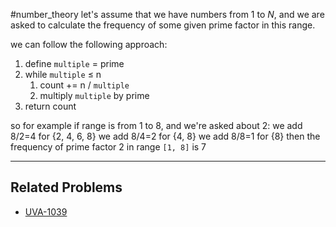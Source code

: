 #number_theory 
let's assume that we have numbers from $1$ to $N$, and we are asked to calculate the frequency of some given prime factor in this range.

we can follow the following approach:
1. define `multiple` = prime
2. while `multiple` $\le$ n
	1. count += n / `multiple`
	2. multiply `multiple` by prime
3. return count

so for example if range is from 1 to 8, and we're asked about 2:
we add 8/2=4 for {2, 4, 6, 8}
we add 8/4=2 for {4, 8}
we add 8/8=1 for {8}
then the frequency of prime factor 2 in range `[1, 8]` is 7


---
## Related Problems
- [UVA-1039](https://vjudge.net/problem/UVA-10139)